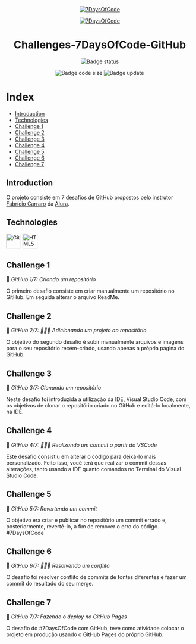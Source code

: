 <div align="center">
<a href="https://7daysofcode.io/" title="7DaysOfCode"><img src="https://user-images.githubusercontent.com/38635311/220653417-7bd37303-0e2b-4fc0-a51d-4ec187127894.png" alt="7DaysOfCode"></a>

<a href="https://7daysofcode.io/" title="7DaysOfCode"><img src="https://user-images.githubusercontent.com/38635311/220653454-04f4a8e2-9ac0-493a-bf2d-d9e7dc0cd5a2.png" alt="7DaysOfCode"></a>

# Challenges-7DaysOfCode-GitHub

![Badge status](http://img.shields.io/static/v1?label=STATUS&message=FINISHED&color=BLUE&style=for-the-badge)

![Badge code size](https://img.shields.io/github/languages/code-size/pedrojfs/Challenges-7DaysOfCode-GitHub)
![Badge update](https://img.shields.io/github/last-commit/pedrojfs/Challenges-7DaysOfCode-GitHub)
</div>

# Index
* [Introduction](#Introduction)
* [Technologies](#Technologies)
* [Challenge 1](#Challenge-1)
* [Challenge 2](#Challenge-2)
* [Challenge 3](#Challenge-3)
* [Challenge 4](#Challenge-4)
* [Challenge 5](#Challenge-5)
* [Challenge 6](#Challenge-6)
* [Challenge 7](#Challenge-7)

## Introduction

O projeto consiste em 7 desafios de GitHub propostos pelo instrutor [Fabrício Carraro](https://github.com/fabriciocarraro) da [Alura](https://www.alura.com.br/).

## Technologies

 <a href="https://git-scm.com/" title="Git"><img src="https://github.com/get-icon/geticon/raw/master/icons/git-icon.svg" alt="Git" width="40px" height="40px"></a>
 <a href="https://www.w3schools.com/html/default.asp" title="HTML5"><img src="https://github.com/get-icon/geticon/raw/master/icons/html-5.svg" alt="HTML5" width="40px" height="40px"></a>

## Challenge 1

📍 *GitHub 1/7: Criando um repositório*

O primeiro desafio consiste em criar manualmente um repositório no GitHub. Em seguida alterar o arquivo ReadMe.

## Challenge 2

📍 *GitHub 2/7: 👩🏽‍💻 Adicionando um projeto ao repositório*

O objetivo do segundo desafio é subir manualmente arquivos e imagens para o seu repositório recém-criado, usando apenas a própria página do GitHub.

## Challenge 3

📍 *GitHub 3/7: Clonando um repositório*

Neste desafio foi introduzida a utilização da IDE, Visual Studio Code, com os objetivos de clonar o repositório criado no GitHub e editá-lo localmente, na IDE.

## Challenge 4

📍 *GitHub 4/7: 👩🏽‍💻 Realizando um commit a partir do VSCode*

Este desafio consistiu em alterar o código para deixá-lo mais personalizado. Feito isso, você terá que realizar o commit dessas alterações, tanto usando a IDE quanto comandos no Terminal do Visual Studio Code.

## Challenge 5

📍 *GitHub 5/7: Revertendo um commit*

O objetivo era criar e publicar no repositório um commit errado e, posteriormente, revertê-lo, a fim de remover o erro do código. #7DaysOfCode

## Challenge 6

📍 *GitHub 6/7: 👩🏽‍💻 Resolvendo um conflito*

O desafio foi resolver conflito de commits de fontes diferentes e fazer um commit do resultado do seu merge.

## Challenge 7

📍 *GitHub 7/7: Fazendo o deploy no GitHub Pages*

O desafio do #7DaysOfCode com GitHub, teve como atividade colocar o projeto em produção usando o GitHub Pages do próprio GitHub.